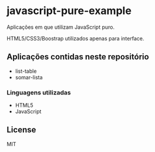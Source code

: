 # javascript-pure-example
 Aplicações em que utilizam JavaScript puro. 
 
 HTML5/CSS3/Boostrap utilizados apenas para interface.

## Aplicações contidas neste repositório

- list-table
- somar-lista

### Linguagens utilizadas
* HTML5
* JavaScript

License
----
MIT